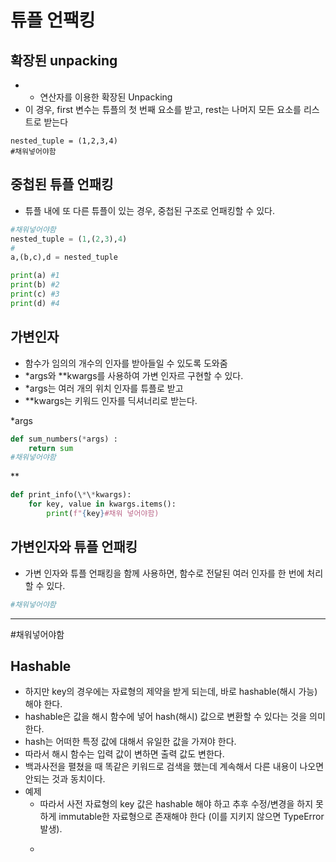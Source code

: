 
# 튜플 언팩킹

## 확장된 unpacking
- * 연산자를 이용한 확장된 Unpacking
- 이 경우, first 변수는 튜플의 첫 번째 요소를 받고, rest는 나머지 모든 요소를 리스트로 받는다

```
nested_tuple = (1,2,3,4)
#채워넣어야함 
```

## 중첩된 튜플 언패킹
- 튜플 내에 또 다른 튜플이 있는 경우, 중첩된 구조로 언패킹할 수 있다.
```python
#채워넣어야함 
nested_tuple = (1,(2,3),4)
#
a,(b,c),d = nested_tuple

print(a) #1
print(b) #2
print(c) #3
print(d) #4
```


## 가변인자
- 함수가 임의의 개수의 인자를 받아들일 수 있도록 도와줌
- \*args와 \*\*kwargs를 사용하여 가변 인자르 구현할 수 있다.
- \*args는 여러 개의 위치 인자를 튜플로 받고
- \*\*kwargs는 키워드 인자를 딕셔너리로 받는다.

\*args
```python
def sum_numbers(*args) :
	return sum
#채워넣어야함 
```
\*\*
```python
def print_info(\*\*kwargs):
	for key, value in kwargs.items():
		print(f"{key}#채워 넣어야함)
```


## 가변인자와 튜플 언패킹
- 가변 인자와 튜플 언패킹을 함께 사용하면, 함수로 전달된 여러 인자를 한 번에 처리할 수 있다.

```python
#채워넣어야함 

```



-------------------------


#채워넣어야함 


## Hashable
- 하지만 key의 경우에는 자료형의 제약을 받게 되는데, 바로 hashable(해시 가능)해야 한다.
- hashable은 값을 해시 함수에 넣어 hash(해시) 값으로 변환할 수 있다는 것을 의미한다.
- hash는 어떠한 특정 값에 대해서 유일한 값을 가져야 한다.
- 따라서 해시 함수는 입력 값이 변하면 출력 값도 변한다.
- 백과사전을 펼쳤을 때 똑같은 키워드로 검색을 했는데 계속해서 다른 내용이 나오면 안되는 것과 동치이다.
- 예제
	- 따라서 사전 자료형의 key 값은 hashable 해야 하고 추후 수정/변경을 하지 못하게 immutable한 자료형으로 존재해야 한다 (이를 지키지 않으면 TypeError 발생).
	- ```
```

